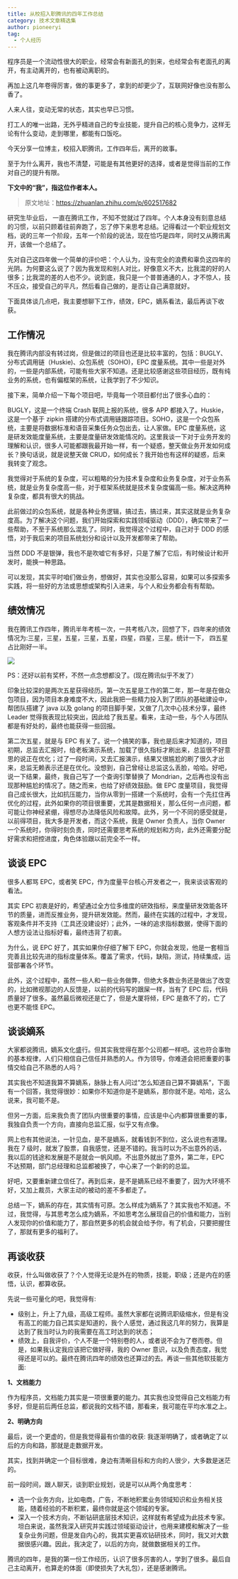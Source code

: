 ```yaml
---
title: 从校招入职腾讯的四年工作总结
category: 技术文章精选集
author: pioneeryi
tag:
  - 个人经历
---
```


程序员是一个流动性很大的职业，经常会有新面孔的到来，也经常会有老面孔的离开，有主动离开的，也有被动离职的。

再加上这几年卷得厉害，做的事更多了，拿到的却更少了，互联网好像也没有那么香了。

人来人往，变动无常的状态，其实也早已习惯。

打工人的唯一出路，无外乎精进自己的专业技能，提升自己的核心竞争力，这样无论有什么变动，走到哪里，都能有口饭吃。

今天分享一位博主，校招入职腾讯，工作四年后，离开的故事。

至于为什么离开，我也不清楚，可能是有其他更好的选择，或者是觉得当前的工作对自己的提升有限。

**下文中的“我”，指这位作者本人。**

> 原文地址：https://zhuanlan.zhihu.com/p/602517682

研究生毕业后， 一直在腾讯工作，不知不觉就过了四年。个人本身没有刻意总结的习惯，以前只顾着往前奔跑了，忘了停下来思考总结。记得看过一个职业规划文档，说的三年一个阶段，五年一个阶段的说法，现在恰巧是四年，同时又从腾讯离开，该做一个总结了。

先对自己这四年做一个简单的评价吧：个人认为，没有完全的浪费和辜负这四年的光阴。为何要这么说了？因为我发现和别人对比，好像意义不大，比我混的好的人很多；比我混的差的人也不少。说到底，我只是一个普普通通的人，才不惊人，技不压众，接受自己的平凡，然后看自己做的，是否让自己满意就好。

下面具体谈几点吧，我主要想聊下工作，绩效，EPC，嫡系看法，最后再谈下收获。

## 工作情况

我在腾讯内部没有转过岗，但是做过的项目也还是比较丰富的，包括：BUGLY、分布式调用链（Huskie)、众包系统（SOHO)，EPC 度量系统。其中一些是对外的，一些是内部系统，可能有些大家不知道。还是比较感谢这些项目经历，既有纯业务的系统，也有偏框架的系统，让我学到了不少知识。

接下来，简单介绍一下每个项目吧，毕竟每一个项目都付出了很多心血的：

BUGLY，这是一个终端 Crash 联网上报的系统，很多 APP 都接入了。Huskie，这是一个基于 zipkin 搭建的分布式调用链跟踪项目。SOHO，这是一个众包系统，主要是将数据标准和语音采集任务众包出去，让人家做。EPC 度量系统，这是研发效能度量系统，主要是度量研发效能情况的。这里我谈一下对于业务开发的理解和认识，很多人可能都跟我最开始一样，有一个疑惑，整天做业务开发如何成长？换句话说，就是说整天做 CRUD，如何成长？我开始也有这样的疑惑，后来我转变了观念。

我觉得对于系统的复杂度，可以粗略的分为技术复杂度和业务复杂度，对于业务系统，就是业务复杂度高一些，对于框架系统就是技术复杂度偏高一些。解决这两种复杂度，都具有很大的挑战。

此前做过的众包系统，就是各种业务逻辑，搞过去，搞过来，其实这就是业务复杂度高。为了解决这个问题，我们开始探索和实践领域驱动（DDD），确实带来了一些帮助，不至于系统那么混乱了。同时，我觉得这个过程中，自己对于 DDD 的感悟，对于我后来的项目系统划分和设计以及开发都带来了帮助。

当然 DDD 不是银弹，我也不是吹嘘它有多好，只是了解了它后，有时候设计和开发时，能换一种思路。

可以发现，其实平时咱们做业务，想做好，其实也没那么容易，如果可以多探索多实践，将一些好的方法或思想或架构引入进来，与个人和业务都会有有帮助。

## 绩效情况

我在腾讯工作四年，腾讯半年考核一次，一共考核八次，回想了下，四年来的绩效情况为:三星，三星，五星，三星，五星，四星，四星，三星。统计一下， 四五星占比刚好一半。

![](https://oss.javaguide.cn/github/javaguide/high-quality-technical-articles/640.png)

PS：还好以前有奖杯，不然一点念想都没了。(现在腾讯似乎不发了）

印象比较深的是两次五星获得经历。第一次五星是工作的第二年，那一年是在做众包项目，因为项目本身难度不大，因此我把一些精力投入到了团队的基础建设中，帮团队搭建了 java 以及 golang 的项目脚手架，又做了几次中心技术分享，最终 Leader 觉得我表现比较突出，因此给了我五星。看来，主动一些，与个人与团队都是有好处的，最终也能获得一些回报。

第二次五星，就是与 EPC 有关了。说一个搞笑的事，我也是后来才知道的，项目初期，总监去汇报时，给老板演示系统，加载了很久指标才刷出来，总监很不好意思的说正在优化；过了一段时间，又去汇报演示，结果又很尴尬的刷了很久才出来，总监无赖表示还是在优化。没想到，自己曾经让总监这么丢脸，哈哈。好吧，说一下结果，最终，我自己写了一个查询引擎替换了 Mondrian，之后再也没有出现那种尴尬的情况了。随之而来，也给了好绩效鼓励。做 EPC 度量项目，我觉得自己成长很大，比如抗压能力，当你从零到一搭建一个系统时，会有一个先扛住再优化的过程，此外如果你的项目很重要，尤其是数据相关，那么任何一点问题，都可能让你神经紧绷，得想尽办法降低风险和故障。此外，另一个不同的感受就是，以前得项目，我大多是开发者，而这个系统，我是 Owner 负责人，当你 Owner 一个系统时，你得时刻负责，同时还需要思考系统的规划和方向，此外还需要分配好需求和把控进度，角色体验跟以前完全不一样。

## 谈谈 EPC

很多人都骂 EPC，或者笑 EPC，作为度量平台核心开发者之一，我来谈谈客观的看法。

其实 EPC 初衷是好的，希望通过全方位多维度的研效指标，来度量研发效能各环节的质量，进而反推业务，提升研发效能。然而，最终在实践的过程中，才发现，客观条件并不支持（工具还没建设好）；此外，一味的追求指标数据，使得下面的人想方设法让指标好看，最终违背了初衷。

为什么，说 EPC 好了，其实如果你仔细了解下 EPC，你就会发现，他是一套相当完善且比较先进的指标度量体系。覆盖了需求，代码，缺陷，测试，持续集成，运营部署各个环节。

此外，这个过程中，虽然一些人和一些业务做弊，但绝大多数业务还是做出了改变的，比如微视那边的人反馈是，以前的代码写的跟屎一样，当有了 EPC 后，代码质量好了很多。虽然最后微视还是亡了，但是大厦将倾，EPC 是救不了的，亡了也更不能怪 EPC。

## 谈谈嫡系

大家都说腾讯，嫡系文化盛行。但其实我觉得在那个公司都一样吧。这也符合事物的基本规律，人们只相信自己信任并熟悉的人。作为领导，你难道会把把重要的事情交给自己不熟悉的人吗？

其实我也不知道我算不算嫡系，脉脉上有人问过”怎么知道自己算不算嫡系”，下面有一个回答，我觉得很妙：如果你不知道你是不是嫡系，那你就不是。哈哈，这么说来，我可能不是。

但另一方面，后来我负责了团队内很重要的事情，应该是中心内都算很重要的事，我独自负责一个方向，直接向总监汇报，似乎又有点像。

网上也有其他说法，一针见血，是不是嫡系，就看钱到不到位，这么说也有道理。我在 7 级时，就发了股票，自我感觉，还是不错的。我当时以为不出意外的话，我以后的钱途和发展是不是就会一帆风顺。不出意外就出了意外，第二年，EPC 不达预期，部门总经理和总监都被换了，中心来了一个新的的总监。

好吧，又要重新建立信任了。再到后来，是不是嫡系已经不重要了，因为大环境不好，又加上裁员，大家主动的被动的差不多都走了。

总结一下，嫡系的存在，其实情有可原。怎么样成为嫡系了？其实我也不知道。不过，我觉得，与其思考怎么成为嫡系，不如思考怎么展现自己的价值和能力，当别人发现你的价值和能力了，那自然更多的机会就会给予你，有了机会，只要把握住了，那就有更多的福利了。

## 再谈收获

收获，什么叫做收获了？个人觉得无论是外在的物质，技能，职级；还是内在的感悟，认识，都算收获。

先说一些可量化的吧，我觉得有:

- 级别上，升上了九级，高级工程师。虽然大家都在说腾讯职级缩水，但是有没有高工的能力自己其实是知道的，我个人感觉，通过我这几年的努力，我算是达到了我当时认为的我需要在高工时达到的状态；
- 绩效上，自我评价，个人不是一个特别卷的人，或者说不会为了卷而卷。但是，如果我认定我应该把它做好得，我的 Owner 意识，以及负责态度，我觉得还是可以的。最终在腾讯四年的绩效也还算过的去。再谈一些其他软技能方面:

**1、文档能力**

作为程序员，文档能力其实是一项很重要的能力。其实我也没觉得自己文档能力有多好，但是前后两任总监，都说我的文档不错，那看来，我可能在平均水准之上。

**2、明确方向**

最后，说一个更虚的，但是我觉得最有价值的收获: 我逐渐明确了，或者确定了以后的方向和路，那就是走数据开发。

其实，找到并确定一个目标很难，身边有清晰目标和方向的人很少，大多数是迷茫的。

前一段时间，跟人聊天，谈到职业规划，说是可以从两个角度思考：

- 选一个业务方向，比如电商，广告，不断地积累业务领域知识和业务相关技能，随着经验的不断积累，最终你就是这个领域的专家。
- 深入一个技术方向，不断钻研底层技术知识，这样就有希望成为此技术专家。坦白来说，虽然我深入研究并实践过领域驱动设计，也用来建模和解决了一些复杂业务问题，但是发自内心的，我其实更喜欢钻研技术，同时，我又对大数据很感兴趣。因此，我决定了，以后的方向，就做数据相关的工作。

腾讯的四年，是我的第一份工作经历，认识了很多厉害的人，学到了很多。最后自己主动离开，也算走的体面（即使损失了大礼包），还是感谢腾讯。

<!-- @include: @article-footer.snippet.md -->
